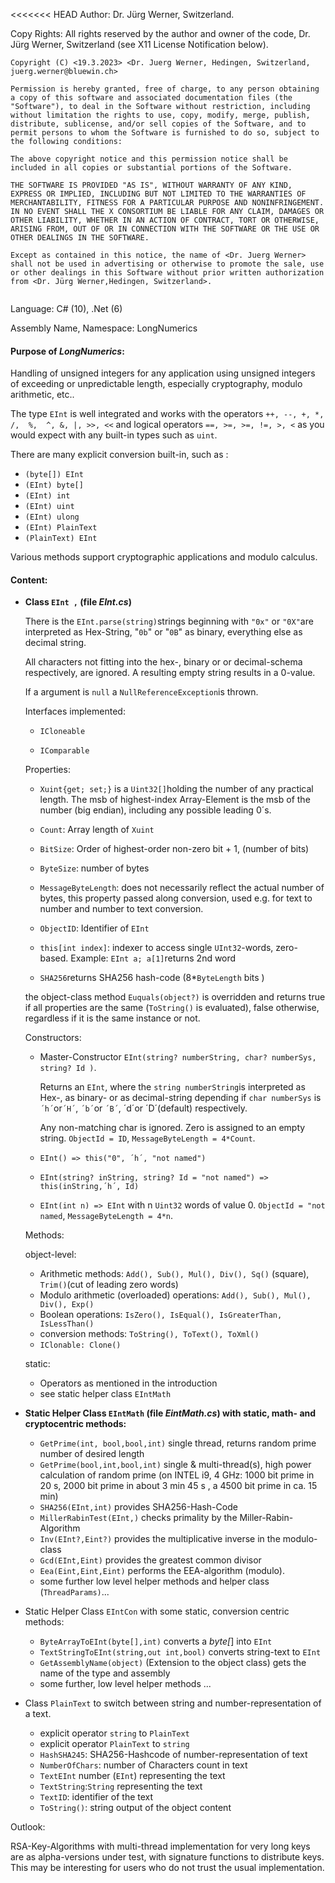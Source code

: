 <<<<<<< HEAD
Author: Dr. Jürg Werner, Switzerland.

Copy Rights: All rights reserved by the author and owner of the code, Dr. Jürg Werner, Switzerland (see X11 License Notification below).

```
Copyright (C) <19.3.2023> <Dr. Juerg Werner, Hedingen, Switzerland, juerg.werner@bluewin.ch>

Permission is hereby granted, free of charge, to any person obtaining a copy of this software and associated documentation files (the "Software"), to deal in the Software without restriction, including without limitation the rights to use, copy, modify, merge, publish, distribute, sublicense, and/or sell copies of the Software, and to permit persons to whom the Software is furnished to do so, subject to the following conditions:

The above copyright notice and this permission notice shall be included in all copies or substantial portions of the Software.

THE SOFTWARE IS PROVIDED "AS IS", WITHOUT WARRANTY OF ANY KIND, EXPRESS OR IMPLIED, INCLUDING BUT NOT LIMITED TO THE WARRANTIES OF MERCHANTABILITY, FITNESS FOR A PARTICULAR PURPOSE AND NONINFRINGEMENT. IN NO EVENT SHALL THE X CONSORTIUM BE LIABLE FOR ANY CLAIM, DAMAGES OR OTHER LIABILITY, WHETHER IN AN ACTION OF CONTRACT, TORT OR OTHERWISE, ARISING FROM, OUT OF OR IN CONNECTION WITH THE SOFTWARE OR THE USE OR OTHER DEALINGS IN THE SOFTWARE.

Except as contained in this notice, the name of <Dr. Juerg Werner> shall not be used in advertising or otherwise to promote the sale, use or other dealings in this Software without prior written authorization from <Dr. Jürg Werner,Hedingen, Switzerland>.
```

```

```

Language: C# (10), .Net (6)

Assembly Name, Namespace: LongNumerics 

#### Purpose of *LongNumerics*:

Handling of unsigned integers for any application using unsigned integers of exceeding or unpredictable length, especially cryptography, modulo arithmetic, etc.. 

The type `EInt` is well integrated and works with the operators `++, --, +, *,  /,  %,  ^, &, |, >>, <<` and logical operators `==, >=, >=, !=, >, <` as you would expect with any built-in types such as `uint`. 

There are many explicit conversion built-in, such as : 

- `(byte[]) EInt`
- `(EInt) byte[]`
- `(EInt) int`
- `(EInt) uint`
- `(EInt) ulong`
- `(EInt) PlainText`
- `(PlainText) EInt`

Various methods support cryptographic applications and modulo calculus.





#### Content:

- **Class `EInt ,` (file *EInt.cs*)**

  There is the `EInt.parse(string)`strings beginning with `"0x"` or `"0X"`are interpreted as Hex-String, "`0b`" or "`0B`" as binary, everything else as decimal string. 

  All characters not fitting into the hex-, binary or  or decimal-schema respectively, are ignored. A resulting empty string results in a 0-value. 

  If a argument is `null` a `NullReferenceException`is thrown.

  Interfaces implemented:

  - `ICloneable`

  - `IComparable`

    

  Properties:

  - `Xuint{get; set;}` is a `Uint32[]`holding the number of any practical length. The msb of highest-index Array-Element is the msb of the number (big endian), including any possible leading 0´s.

  - `Count`: Array length of `Xuint`

  - `BitSize`: Order of highest-order non-zero bit + 1, (number of bits)

  - `ByteSize`: number of bytes

  - `MessageByteLength`: does not necessarily reflect the actual number of bytes, this property passed along conversion, used e.g. for text to number and number to text conversion.

  - `ObjectID`: Identifier of `EInt`

  - `this[int index]`: indexer to access single `UInt32`-words, zero-based. Example: `EInt a; a[1]`returns 2nd word

  - `SHA256`returns SHA256 hash-code (8*`ByteLength` bits )

  

  the object-class method `Euquals(object?)` is overridden and returns true if all properties are the same (`ToString()` is evaluated), false otherwise, regardless if it is the same instance or not.

  

  Constructors:
  
  - Master-Constructor `EInt(string? numberString, char? numberSys, string? Id )`. 
  
    Returns an `EInt`, where the `string numberString`is interpreted as Hex-, as binary- or as decimal-string depending if `char numberSys` is `´h´`or`´H´`, `´b´`or `´B´`, ´d´or ´D´(default) respectively. 
  
    Any non-matching char is ignored. Zero is assigned to an empty string. `ObjectId = ID`, `MessageByteLength = 4*Count`.
  
  - `EInt() => this("0", ´h´, "not named")`
  
  - `EInt(string? inString, string? Id = "not named") => this(inString,´h´, Id)`
  
  - `EInt(int n) => EInt` with n `Uint32` words of value 0. `ObjectId = "not named`, `MessageByteLength = 4*n`.
  
  
  
  
  
  Methods:
  
  object-level:
  
  - Arithmetic methods: `Add(), Sub(), Mul(), Div(), Sq()` (square), `Trim()`(cut of leading zero words)
  - Modulo arithmetic (overloaded) operations: `Add(), Sub(), Mul(), Div(), Exp()`
  - Boolean operations: `IsZero(), IsEqual(), IsGreaterThan, IsLessThan()`
  - conversion methods: `ToString(), ToText(), ToXml()`
  - `IClonable: Clone()`
  
  static:
  
  - Operators as mentioned in the introduction
  - see static helper class `EIntMath`
  
  



- **Static Helper Class `EIntMath` (file *EintMath.cs*) with static, math- and cryptocentric methods:**
  
  - `GetPrime(int, bool,bool,int)` single thread, returns random prime number of desired length
  - `GetPrime(bool,int,bool,int)` single & multi-thread(s), high power calculation of random prime (on INTEL i9, 4 GHz: 1000 bit prime in 20 s, 2000 bit prime in about 3 min 45 s , a 4500 bit prime in ca. 15 min)
  - `SHA256(EInt,int)` provides SHA256-Hash-Code
  - `MillerRabinTest(EInt,)` checks primality by the Miller-Rabin-Algorithm
  - `Inv(EInt?,Eint?)` provides the multiplicative inverse in the modulo-class
  - `Gcd(EInt,Eint)` provides the greatest common divisor
  - `Eea(Eint,Eint,Eint)` performs the EEA-algorithm (modulo).
  - some further low level helper methods and helper class (`ThreadParams)`...
  
  
  
- Static Helper Class `EIntCon` with some static, conversion centric methods:
  - `ByteArrayToEInt(byte[],int)` converts a *byte[*] into `EInt`
  - `TextStringToEInt(string,out int,bool)` converts string-text to `EInt`
  - `GetAssemblyName(object)` (Extension to the object class) gets the name of the type and assembly
  - some further, low level helper methods ...

  
  
- Class `PlainText` to switch between string and number-representation of a text.
  - explicit operator `string` to `PlainText`
  - explicit operator `PlainText` to `string`
  - `HashSHA245`: SHA256-Hashcode of number-representation of text
  - `NumberOfChars`: number of Characters count in text
  - `TextEInt` number (`EInt`) representing the text
  - `TextString`:`String` representing the text
  - `TextID`: identifier of the text
  - `ToString()`:  string output of the object content

Outlook:

RSA-Key-Algorithms with multi-thread implementation for very long keys are as  alpha-versions under test, with signature functions to distribute keys. This may be interesting for users who do not trust the usual implementation. 


